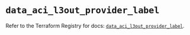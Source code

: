 # `data_aci_l3out_provider_label`

Refer to the Terraform Registry for docs: [`data_aci_l3out_provider_label`](https://registry.terraform.io/providers/ciscodevnet/aci/2.17.0/docs/data-sources/l3out_provider_label).
